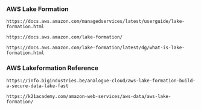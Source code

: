 ### AWS Lake Formation 
```
https://docs.aws.amazon.com/managedservices/latest/userguide/lake-formation.html
```
```
https://docs.aws.amazon.com/lake-formation/
```
```
https://docs.aws.amazon.com/lake-formation/latest/dg/what-is-lake-formation.html
```
### AWS Lakeformation Reference
```
https://info.bigindustries.be/analogue-cloud/aws-lake-formation-build-a-secure-data-lake-fast
```
```
https://k21academy.com/amazon-web-services/aws-data/aws-lake-formation/
```